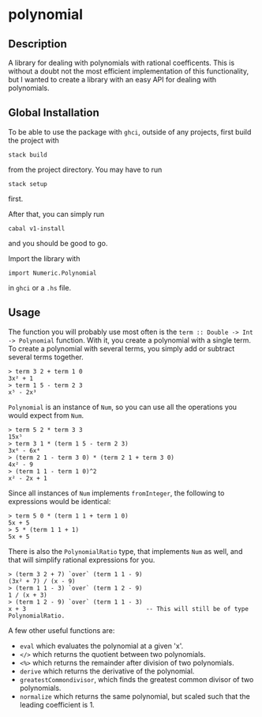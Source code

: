 # polynomial

## Description

A library for dealing with polynomials with rational coefficents. This is without a doubt not the most efficient implementation of this functionality, but I wanted to create a library with an easy API for dealing with polynomials.

## Global Installation

To be able to use the package with `ghci`, outside of any projects, first build the project with
```
stack build
```
from the project directory.
You may have to run
```
stack setup
```
first.

After that, you can simply run
```
cabal v1-install
```
and you should be good to go.

Import the library with
```
import Numeric.Polynomial
```
in `ghci` or a `.hs` file.

## Usage

The function you will probably use most often is the `term :: Double -> Int -> Polynomial` function. With it, you create a polynomial with a single term. To create a polynomial with several terms, you simply add or subtract several terms together.
```
> term 3 2 + term 1 0
3x² + 1
> term 1 5 - term 2 3
x⁵ - 2x³
```
`Polynomial` is an instance of `Num`, so you can use all the operations you would expect from `Num`.
```
> term 5 2 * term 3 3
15x⁵
> term 3 1 * (term 1 5 - term 2 3)
3x⁶ - 6x⁴
> (term 2 1 - term 3 0) * (term 2 1 + term 3 0)
4x² - 9
> (term 1 1 - term 1 0)^2
x² - 2x + 1
```
Since all instances of `Num` implements `fromInteger`, the following to expressions would be identical:
```
> term 5 0 * (term 1 1 + term 1 0)
5x + 5
> 5 * (term 1 1 + 1)
5x + 5
```
There is also the `PolynomialRatio` type, that implements `Num` as well, and that will simplify rational expressions for you.
```
> (term 3 2 + 7) `over` (term 1 1 - 9)
(3x² + 7) / (x - 9)
> (term 1 1 - 3) `over` (term 1 2 - 9)
1 / (x + 3)
> (term 1 2 - 9) `over` (term 1 1 - 3)
x + 3                                  -- This will still be of type PolynomialRatio.
```

A few other useful functions are:
* `eval` which evaluates the polynomial at a given 'x'.
* `</>` which returns the quotient between two polynomials.
* `<%>` which returns the remainder after division of two polynomials.
* `derive` which returns the derivative of the polynomial.
* `greatestCommondivisor`, which finds the greatest common divisor of two polynomials.
* `normalize` which returns the same polynomial, but scaled such that the leading coefficient is 1.
